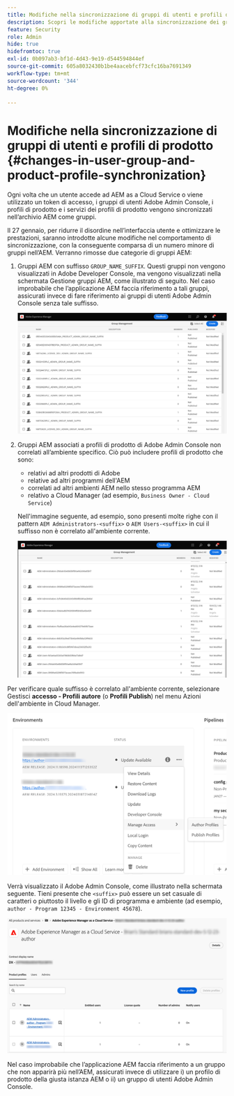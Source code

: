 ```yaml
---
title: Modifiche nella sincronizzazione di gruppi di utenti e profili di prodotto
description: Scopri le modifiche apportate alla sincronizzazione dei gruppi di utenti e dei profili di prodotto in AEM as a Cloud Service
feature: Security
role: Admin
hide: true
hidefromtoc: true
exl-id: 0b097ab3-bf1d-4d43-9e19-d544594844ef
source-git-commit: 605a8032430b1be4aacebfcf73cfc16ba7691349
workflow-type: tm+mt
source-wordcount: '344'
ht-degree: 0%

---
```


# Modifiche nella sincronizzazione di gruppi di utenti e profili di prodotto {#changes-in-user-group-and-product-profile-synchronization}

Ogni volta che un utente accede ad AEM as a Cloud Service o viene utilizzato un token di accesso, i gruppi di utenti Adobe Admin Console, i profili di prodotto e i servizi dei profili di prodotto vengono sincronizzati nell’archivio AEM come gruppi.

Il 27 gennaio, per ridurre il disordine nell’interfaccia utente e ottimizzare le prestazioni, saranno introdotte alcune modifiche nel comportamento di sincronizzazione, con la conseguente comparsa di un numero minore di gruppi nell’AEM. Verranno rimosse due categorie di gruppi AEM:

1. Gruppi AEM con suffisso `GROUP_NAME_SUFFIX`. Questi gruppi non vengono visualizzati in Adobe Developer Console, ma vengono visualizzati nella schermata Gestione gruppi AEM, come illustrato di seguito. Nel caso improbabile che l’applicazione AEM faccia riferimento a tali gruppi, assicurati invece di fare riferimento ai gruppi di utenti Adobe Admin Console senza tale suffisso.

   ![Gruppi rimossi 1](/help/security/assets/removed-groups-1.png)

1. Gruppi AEM associati a profili di prodotto di Adobe Admin Console non correlati all’ambiente specifico. Ciò può includere profili di prodotto che sono:

   * relativi ad altri prodotti di Adobe
   * relative ad altri programmi dell&#39;AEM
   * correlati ad altri ambienti AEM nello stesso programma AEM
   * relativo a Cloud Manager (ad esempio, `Business Owner - Cloud Service`)

   Nell&#39;immagine seguente, ad esempio, sono presenti molte righe con il pattern `AEM Administrators-<suffix>` o `AEM Users-<suffix>` in cui il suffisso non è correlato all&#39;ambiente corrente.

   ![Gruppi rimossi 2](/help/security/assets/removed-groups-2.png)

Per verificare quale suffisso è correlato all&#39;ambiente corrente, selezionare Gestisci **accesso - Profili autore** (o **Profili Publish**) nel menu Azioni dell&#39;ambiente in Cloud Manager.

![Controlla suffissi](/help/security/assets/suffix-check.png)

Verrà visualizzato il Adobe Admin Console, come illustrato nella schermata seguente. Tieni presente che `<suffix>` può essere un set casuale di caratteri o piuttosto il livello e gli ID di programma e ambiente (ad esempio, `author - Program 12345 - Environment 45678`).

![Suffissi nell&#39;Admin Console](/help/security/assets/admin-console-profile-suffixes.png)

Nel caso improbabile che l’applicazione AEM faccia riferimento a un gruppo che non apparirà più nell’AEM, assicurati invece di utilizzare i) un profilo di prodotto della giusta istanza AEM o ii) un gruppo di utenti Adobe Admin Console.

